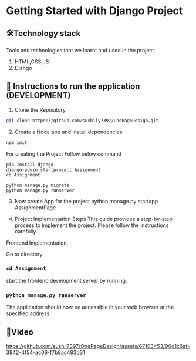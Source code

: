 # Getting Started with Django Project

## 🛠Technology stack
Tools and technologies that we learnt and used in the project.
1. HTML,CSS,JS
2. Django

## 🚀 Instructions to run the application (DEVELOPMENT)

1. Clone the Repository
```bash
git clone https://github.com/sushily7397/OnePageDesign.git
```
2. Create a Node app and install dependencies
```bash
npm init
```

For creating the Project Follow below command
```
pip install django
django-admin startproject Assignment
cd Assignment

python manage.py migrate
python manage.py runserver

```
3. Now create App for the project
  python manage.py startapp AssignmentPage



5. Project Implementation Steps
This guide provides a step-by-step process to implement the project. Please follow the instructions carefully.

Frontend Implementation

Go to directory
### `cd Assignment`
 
start the frontend development server by running:
### `python manage.py runserver`
The application should now be accessible in your web browser at the specified address.


## 🎨Video


https://github.com/sushil7397/OnePageDesign/assets/67103453/90d1c6af-3842-4f54-ac06-f7b8ac483b31


